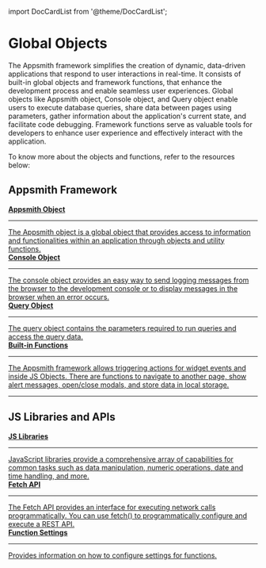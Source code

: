 import DocCardList from '@theme/DocCardList';

# Global Objects

The Appsmith framework simplifies the creation of dynamic, data-driven applications that respond to user interactions in real-time. It consists of built-in global objects and framework functions, that enhance the development process and enable seamless user experiences. Global objects like Appsmith object, Console object, and Query object enable users to execute database queries, share data between pages using parameters, gather information about the application's current state, and facilitate code debugging. Framework functions serve as valuable tools for developers to enhance user experience and effectively interact with the application.

To know more about the objects and functions, refer to the resources below:

## Appsmith Framework

<div className="containerGridSampleApp">
   <!-- Appsmith Object -->
   <a className="containerAnchor containerColumnSampleAppNoGradient columnGrid column-one" href="/reference/appsmith-framework/context-object">
      <div className="containerHead">
         <div className="containerHeading">
            <b>Appsmith Object</b>
         </div>
      </div>
      <hr className="gradient-hr" />
      <div className="containerDescription">
         The Appsmith object is a global object that provides access to information and functionalities within an application through objects and utility functions.
      </div>
   </a>
   <!-- Console Object -->
   <a className="containerAnchor containerColumnSampleAppNoGradient columnGrid column-two" href="/reference/appsmith-framework/console-object">
      <div className="containerHead">
         <div className="containerHeading">
            <b>Console Object</b>
         </div>
      </div>
      <hr className="gradient-hr" />
      <div className="containerDescription">
         The console object provides an easy way to send logging messages from the browser to the development console or to display messages in the browser when an error occurs.
      </div>
   </a>
</div>

<div className="containerGridSampleApp">
   <!-- Query Object -->
   <a className="containerAnchor containerColumnSampleAppNoGradient columnGrid column-one" href="/reference/appsmith-framework/query-object">
      <div className="containerHead">
         <div className="containerHeading">
            <b>Query Object</b>
         </div>
      </div>
      <hr className="gradient-hr" />
      <div className="containerDescription">
         The query object contains the parameters required to run queries and access the query data.
      </div>
   </a>
   <!-- Built-in Functions -->
   <a className="containerAnchor containerColumnSampleAppNoGradient columnGrid column-two" href="/reference/appsmith-framework/widget-actions">
      <div className="containerHead">
         <div className="containerHeading">
            <b>Built-in Functions</b>
         </div>
      </div>
      <hr className="gradient-hr" />
      <div className="containerDescription">
         The Appsmith framework allows triggering actions for widget events and inside JS Objects. There are functions to navigate to another page, show alert messages, open/close modals, and store data in local storage.
      </div>
   </a>
</div>

---

## JS Libraries and APIs

<div className="containerGridSampleApp">
   <!-- JS Libraries -->
   <a className="containerAnchor containerColumnSampleAppNoGradient columnGrid column-one" href="/write-code/reference/Built-in-JS-Libraries">
      <div className="containerHead">
         <div className="containerHeading">
            <b>JS Libraries</b>
         </div>
      </div>
      <hr className="gradient-hr" />
      <div className="containerDescription">
         JavaScript libraries provide a comprehensive array of capabilities for common tasks such as data manipulation, numeric operations, date and time handling, and more.
      </div>
   </a>
   <!-- Fetch API -->
   <a className="containerAnchor containerColumnSampleAppNoGradient columnGrid column-two" href="/write-code/reference/Fetch-API">
      <div className="containerHead">
         <div className="containerHeading">
            <b>Fetch API</b>
         </div>
      </div>
      <hr className="gradient-hr" />
      <div className="containerDescription">
         The Fetch API provides an interface for executing network calls programmatically. You can use fetch() to programmatically configure and execute a REST API.
      </div>
   </a>
</div>

<div className="containerGridSampleApp">
   <!-- Function Settings -->
   <a className="containerAnchor containerColumnSampleAppNoGradient columnGrid column-one" href="/core-concepts/writing-code/javascript-editor-beta/asynchronous-javascript-function-settings">
      <div className="containerHead">
         <div className="containerHeading">
            <b>Function Settings</b>
         </div>
      </div>
      <hr className="gradient-hr" />
      <div className="containerDescription">
         Provides information on how to configure settings for functions.
      </div>
   </a>
</div>
